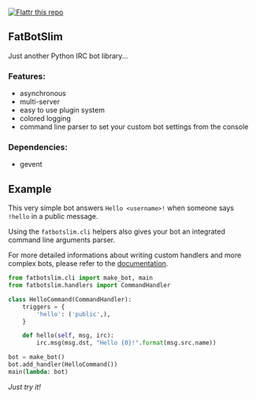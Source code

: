[![Flattr this repo](http://api.flattr.com/button/flattr-badge-large.png)](https://flattr.com/submit/auto?user_id=mattoufoutu&url=https://github.com/mattoufoutu/fatbotslim&title=fatbotslim&language=&tags=github&category=software)

## FatBotSlim

Just another Python IRC bot library...

### Features:

- asynchronous
- multi-server
- easy to use plugin system
- colored logging
- command line parser to set your custom bot settings from the console

### Dependencies:

- gevent

## Example

This very simple bot answers `Hello <username>!` when someone says `!hello` in a
public message.

Using the `fatbotslim.cli` helpers also gives your bot an integrated command line
arguments parser.

For more detailed informations about writing custom handlers and more complex bots,
please refer to the [documentation](http://fatbotslim.rtfd.org).

```python
from fatbotslim.cli import make_bot, main
from fatbotslim.handlers import CommandHandler

class HelloCommand(CommandHandler):
    triggers = {
        'hello': ('public',),
    }

    def hello(self, msg, irc):
        irc.msg(msg.dst, "Hello {0}!".format(msg.src.name))

bot = make_bot()
bot.add_handler(HelloCommand())
main(lambda: bot)
```

*Just try it!*
